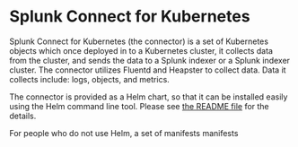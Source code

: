 # Splunk Connect for Kubernetes #

Splunk Connect for Kubernetes (the connector) is a set of Kubernetes objects which once deployed in to a Kubernetes cluster, it collects data from the cluster, and sends the data to a Splunk indexer or a Splunk indexer cluster. The connector utilizes Fluentd and Heapster to collect data. Data it collects include: logs, objects, and metrics.

The connector is provided as a Helm chart, so that it can be installed easily using the Helm command line tool. Please see [the README file](./helm-chart/README.md) for the details.

For people who do not use Helm, a set of manifests manifests
